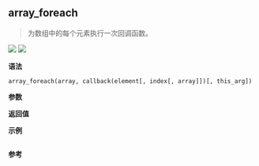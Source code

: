 ## array_foreach

> 为数组中的每个元素执行一次回调函数。

![](https://img.shields.io/badge/-Array-blue)
![](https://img.shields.io/badge/-Traverse-blue)

**语法**

`array_foreach(array, callback(element[, index[, array]])[, this_arg])`

**参数**

**返回值**

**示例**

```js

```

**参考**
